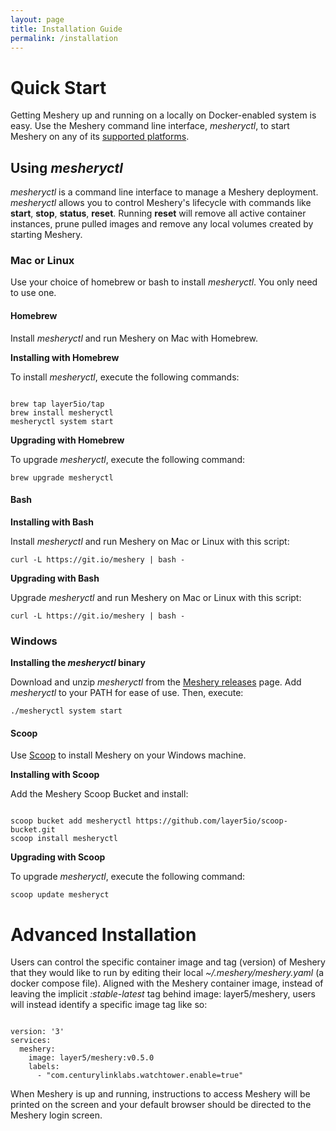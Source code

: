 ```yaml
---
layout: page
title: Installation Guide
permalink: /installation
---
```


<a name="getting-started"></a>

# Quick Start

Getting Meshery up and running on a locally on Docker-enabled system is easy. Use the Meshery command line interface, *mesheryctl*, to start Meshery on any of its [supported platforms](/docs/installation/platforms).

## Using *mesheryctl*

*mesheryctl* is a command line interface to manage a Meshery deployment. *mesheryctl* allows you to control Meshery's lifecycle with commands like **start**, **stop**, **status**, **reset**. Running **reset** will remove all active container instances, prune pulled images and remove any local volumes created by starting Meshery.

### Mac or Linux

Use your choice of homebrew or bash to install *mesheryctl*. You only need to use one.

#### Homebrew

Install *mesheryctl* and run Meshery on Mac with Homebrew.

**Installing with Homebrew**

To install *mesheryctl*, execute the following commands:

<pre><code>
brew tap layer5io/tap
brew install mesheryctl
mesheryctl system start
</code></pre>

**Upgrading with Homebrew**

To upgrade *mesheryctl*, execute the following command:

```brew upgrade mesheryctl```

#### Bash

**Installing with Bash**

Install *mesheryctl* and run Meshery on Mac or Linux with this script:

`curl -L https://git.io/meshery | bash -`

**Upgrading with Bash**

Upgrade *mesheryctl* and run Meshery on Mac or Linux with this script:

`curl -L https://git.io/meshery | bash -`

### Windows

**Installing the *mesheryctl* binary**

Download and unzip *mesheryctl* from the [Meshery releases](https://github.com/layer5io/meshery/releases/latest) page. Add *mesheryctl* to your PATH for ease of use. Then, execute:

`./mesheryctl system start`

#### Scoop

Use [Scoop](https://scoop.sh) to install Meshery on your Windows machine.

**Installing with Scoop**

Add the Meshery Scoop Bucket and install:

<pre><code>
scoop bucket add mesheryctl https://github.com/layer5io/scoop-bucket.git
scoop install mesheryctl
</code></pre>

**Upgrading with Scoop**

To upgrade *mesheryctl*, execute the following command:

`scoop update mesheryct`

# Advanced Installation

Users can control the specific container image and tag (version) of Meshery that they would like to run by editing their local *~/.meshery/meshery.yaml* (a docker compose file).
Aligned with the Meshery container image, instead of leaving the implicit *:stable-latest* tag behind image: layer5/meshery, users will instead identify a specific image tag like so:

<pre><code>
version: '3'
services:
  meshery:
    image: layer5/meshery:v0.5.0
    labels:
      - "com.centurylinklabs.watchtower.enable=true"
</code></pre>

When Meshery is up and running, instructions to access Meshery will be printed on the screen and your default browser should be directed to the Meshery login screen.
